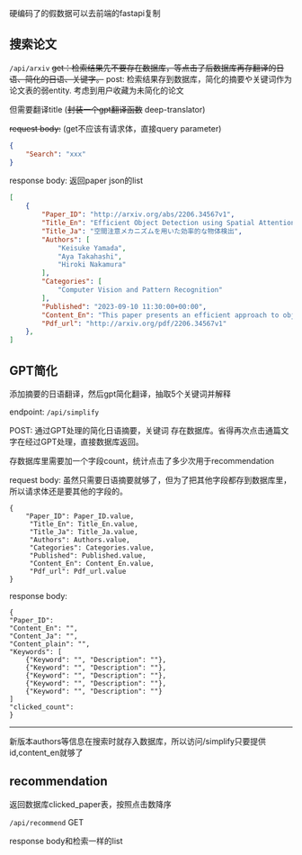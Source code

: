 硬编码了的假数据可以去前端的fastapi复制

## 搜索论文

`/api/arxiv` ~~get：检索结果先不要存在数据库，等点击了后数据库再存翻译的日语、简化的日语、关键字。~~ post: 检索结果存到数据库，简化的摘要や关键词作为论文表的弱entity. 考虑到用户收藏为未简化的论文

但需要翻译title (~~封装一个gpt翻译函数~~ deep-translator)



~~request body:~~ (get不应该有请求体，直接query parameter)

```json
{
	"Search": "xxx"
}
```

response body: 返回paper json的list

```json
[
	{
        "Paper_ID": "http://arxiv.org/abs/2206.34567v1",
        "Title_En": "Efficient Object Detection using Spatial Attention Mechanisms",
        "Title_Ja": "空間注意メカニズムを用いた効率的な物体検出",
        "Authors": [
            "Keisuke Yamada",
            "Aya Takahashi",
            "Hiroki Nakamura"
        ],
        "Categories": [
            "Computer Vision and Pattern Recognition"
        ],
        "Published": "2023-09-10 11:30:00+00:00",
        "Content_En": "This paper presents an efficient approach to object detection using spatial attention mechanisms. Our method focuses on enhancing the ability of models to attend to relevant regions in an image, resulting in improved detection accuracy. We introduce a novel spatial attention module that significantly reduces computational complexity while maintaining high performance. Experimental results on benchmark datasets demonstrate the effectiveness of our approach in achieving state-of-the-art results in object detection tasks.",
        "Pdf_url": "http://arxiv.org/pdf/2206.34567v1"
    },
]
```



## GPT简化

添加摘要的日语翻译，然后gpt简化翻译，抽取5个关键词并解释

endpoint: `/api/simplify`

POST: 通过GPT处理的简化日语摘要，关键词 存在数据库。省得再次点击通篇文字在经过GPT处理，直接数据库返回。

存数据库里需要加一个字段count，统计点击了多少次用于recommendation



request body: 虽然只需要日语摘要就够了，但为了把其他字段都存到数据库里，所以请求体还是要其他的字段的。

```
{
	"Paper_ID": Paper_ID.value,
     "Title_En": Title_En.value,
     "Title_Ja": Title_Ja.value,
     "Authors": Authors.value,
     "Categories": Categories.value,
     "Published": Published.value,
     "Content_En": Content_En.value,
     "Pdf_url": Pdf_url.value
}
```

response body:

```
{
"Paper_ID":
"Content_En": "",
"Content_Ja": "",
"Content_plain": "",
"Keywords": [
	{"Keyword": "", "Description": ""},
	{"Keyword": "", "Description": ""},
	{"Keyword": "", "Description": ""},
	{"Keyword": "", "Description": ""},
	{"Keyword": "", "Description": ""}
]
"clicked_count":
}
```

---

新版本authors等信息在搜索时就存入数据库，所以访问/simplify只要提供id,content_en就够了





## recommendation

返回数据库clicked_paper表，按照点击数降序

`/api/recommend` GET

response body和检索一样的list
